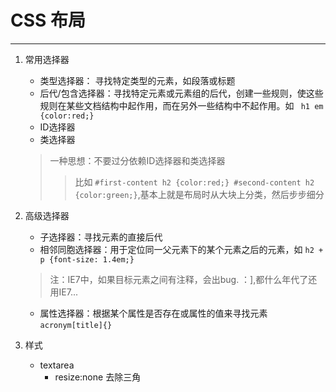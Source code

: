 # CSS 布局 #

----------
1. 常用选择器
	
	- 类型选择器： 寻找特定类型的元素，如段落或标题
	- 后代/包含选择器：寻找特定元素或元素组的后代，创建一些规则，使这些规则在某些文档结构中起作用，而在另外一些结构中不起作用。如 ` h1 em {color:red;}`
	- ID选择器
	- 类选择器

	> 一种思想：不要过分依赖ID选择器和类选择器
	>> 比如 `#first-content h2 {color:red;} #second-content h2 {color:green;}`,基本上就是布局时从大块上分类，然后步步细分
	
2.	高级选择器 

	- 子选择器：寻找元素的直接后代
	- 相邻同胞选择器：用于定位同一父元素下的某个元素之后的元素，如        ` h2 + p {font-size: 1.4em;} `

	> 注：IE7中，如果目标元素之间有注释，会出bug.  ：],都什么年代了还用IE7...

	- 属性选择器：根据某个属性是否存在或属性的值来寻找元素`acronym[title]{}`

3. 样式

	- textarea
		- resize:none 去除三角